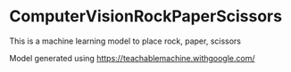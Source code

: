 # ComputerVisionRockPaperScissors

This is a machine learning model to place rock, paper, scissors

Model generated using https://teachablemachine.withgoogle.com/

